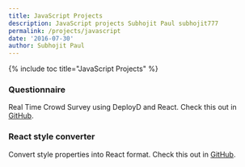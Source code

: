 ```yaml
---
title: JavaScript Projects
description: JavaScript projects Subhojit Paul subhojit777
permalink: /projects/javascript
date: '2016-07-30'
author: Subhojit Paul
---
```


{% include toc title="JavaScript Projects" %}

### Questionnaire
Real Time Crowd Survey using DeployD and React. Check this out in [GitHub](https://github.com/subhojit777/questionnaire).

### React style converter
Convert style properties into React format. Check this out in [GitHub](https://github.com/subhojit777/react-style-converter).
